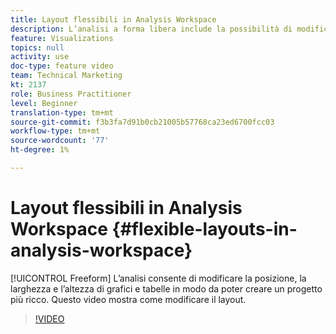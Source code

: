 ```yaml
---
title: Layout flessibili in Analysis Workspace
description: L’analisi a forma libera include la possibilità di modificare la posizione, la larghezza e l’altezza di grafici e tabelle per creare un progetto più ricco. Questo video mostra come modificare il layout.
feature: Visualizations
topics: null
activity: use
doc-type: feature video
team: Technical Marketing
kt: 2137
role: Business Practitioner
level: Beginner
translation-type: tm+mt
source-git-commit: f3b3fa7d91b0cb21005b57768ca23ed6700fcc03
workflow-type: tm+mt
source-wordcount: '77'
ht-degree: 1%

---
```



# Layout flessibili in Analysis Workspace {#flexible-layouts-in-analysis-workspace}

[!UICONTROL Freeform] L’analisi consente di modificare la posizione, la larghezza e l’altezza di grafici e tabelle in modo da poter creare un progetto più ricco. Questo video mostra come modificare il layout.

>[!VIDEO](https://video.tv.adobe.com/v/24706/?quality=12)
